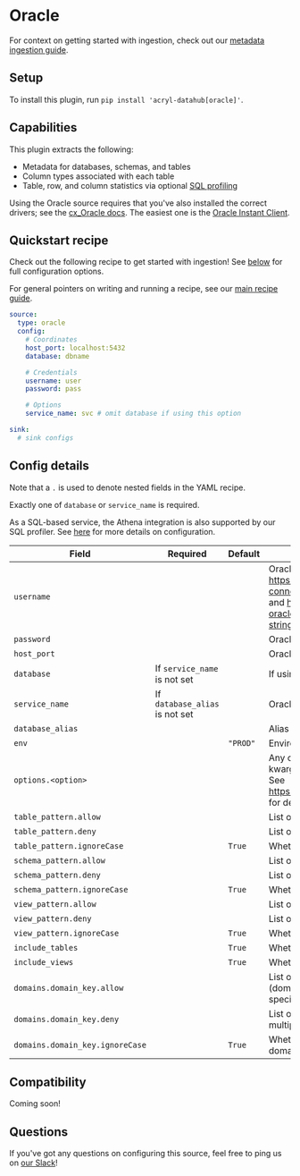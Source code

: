 # Oracle

For context on getting started with ingestion, check out our [metadata ingestion guide](../README.md).

## Setup

To install this plugin, run `pip install 'acryl-datahub[oracle]'`.

## Capabilities

This plugin extracts the following:

- Metadata for databases, schemas, and tables
- Column types associated with each table
- Table, row, and column statistics via optional [SQL profiling](./sql_profiles.md)

Using the Oracle source requires that you've also installed the correct drivers; see the [cx_Oracle docs](https://cx-oracle.readthedocs.io/en/latest/user_guide/installation.html). The easiest one is the [Oracle Instant Client](https://www.oracle.com/database/technologies/instant-client.html).

## Quickstart recipe

Check out the following recipe to get started with ingestion! See [below](#config-details) for full configuration options.

For general pointers on writing and running a recipe, see our [main recipe guide](../README.md#recipes).

```yml
source:
  type: oracle
  config:
    # Coordinates
    host_port: localhost:5432
    database: dbname

    # Credentials
    username: user
    password: pass

    # Options
    service_name: svc # omit database if using this option

sink:
  # sink configs
```

## Config details

Note that a `.` is used to denote nested fields in the YAML recipe.

Exactly one of `database` or `service_name` is required.

As a SQL-based service, the Athena integration is also supported by our SQL profiler. See [here](./sql_profiles.md) for more details on configuration.

| Field                           | Required                       | Default  | Description                                                                                                                                                                                                                                                                       |
|---------------------------------|--------------------------------|----------|-----------------------------------------------------------------------------------------------------------------------------------------------------------------------------------------------------------------------------------------------------------------------------------|
| `username`                      |                                |          | Oracle username. For more details on authentication, see the documentation: https://docs.sqlalchemy.org/en/14/dialects/oracle.html#dialect-oracle-cx_oracle-connect <br /> and https://cx-oracle.readthedocs.io/en/latest/user_guide/connection_handling.html#connection-strings. |
| `password`                      |                                |          | Oracle password.                                                                                                                                                                                                                                                                  |
| `host_port`                     |                                |          | Oracle host URL.                                                                                                                                                                                                                                                                  |
| `database`                      | If `service_name` is not set   |          | If using, omit `service_name`.                                                                                                                                                                                                                                                    |
| `service_name`                  | If `database_alias` is not set |          | Oracle service name. If using, omit `database`.                                                                                                                                                                                                                                   |
| `database_alias`                |                                |          | Alias to apply to database when ingesting.                                                                                                                                                                                                                                        |
| `env`                           |                                | `"PROD"` | Environment to use in namespace when constructing URNs.                                                                                                                                                                                                                           |
| `options.<option>`              |                                |          | Any options specified here will be passed to SQLAlchemy's `create_engine` as kwargs.<br />See https://docs.sqlalchemy.org/en/14/core/engines.html#sqlalchemy.create_engine for details.                                                                                           |
| `table_pattern.allow`           |                                |          | List of regex patterns for tables to include in ingestion.                                                                                                                                                                                                                        |
| `table_pattern.deny`            |                                |          | List of regex patterns for tables to exclude from ingestion.                                                                                                                                                                                                                      |
| `table_pattern.ignoreCase`      |                                | `True`   | Whether to ignore case sensitivity during pattern matching.                                                                                                                                                                                                                       |
| `schema_pattern.allow`          |                                |          | List of regex patterns for schemas to include in ingestion.                                                                                                                                                                                                                       |
| `schema_pattern.deny`           |                                |          | List of regex patterns for schemas to exclude from ingestion.                                                                                                                                                                                                                     |
| `schema_pattern.ignoreCase`     |                                | `True`   | Whether to ignore case sensitivity during pattern matching.                                                                                                                                                                                                                       |
| `view_pattern.allow`            |                                |          | List of regex patterns for views to include in ingestion.                                                                                                                                                                                                                         |
| `view_pattern.deny`             |                                |          | List of regex patterns for views to exclude from ingestion.                                                                                                                                                                                                                       |
| `view_pattern.ignoreCase`       |                                | `True`   | Whether to ignore case sensitivity during pattern matching.                                                                                                                                                                                                                       |
| `include_tables`                |                                | `True`   | Whether tables should be ingested.                                                                                                                                                                                                                                                |
| `include_views`                 |                                | `True`   | Whether views should be ingested.                                                                                                                                                                                                                                                 |
| `domains.domain_key.allow`      |                                |          | List of regex patterns for tables/schemas to set domain_key domain key (domain_key can be any string like `sales`. There can be multiple domain key specified.                                                                                                                    |
| `domains.domain_key.deny`       |                                |          | List of regex patterns for tables/schemas to not assign domain_key. There can be multiple domain key specified.                                                                                                                                                                   |
| `domains.domain_key.ignoreCase` |                                | `True`   | Whether to ignore case sensitivity during pattern matching.There can be multiple domain key specified.                                                                                                                                                                            |

## Compatibility

Coming soon!

## Questions

If you've got any questions on configuring this source, feel free to ping us on [our Slack](https://slack.datahubproject.io/)!
